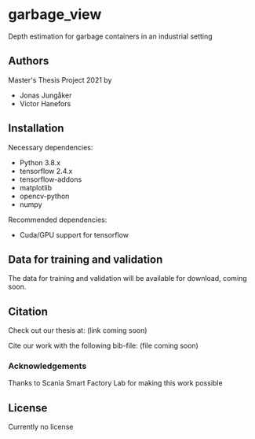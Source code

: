 # garbage_view
Depth estimation for garbage containers in an industrial setting

## Authors
Master's Thesis Project 2021 by

* Jonas Jungåker 
* Victor Hanefors


## Installation
Necessary dependencies:

* Python 3.8.x
* tensorflow 2.4.x
* tensorflow-addons
* matplotlib
* opencv-python
* numpy

Recommended dependencies:

* Cuda/GPU support for tensorflow

## Data for training and validation
The data for training and validation will be available for download, coming soon.


## Citation
Check out our thesis at: (link coming soon)

Cite our work with the following bib-file: (file coming soon)

### Acknowledgements
Thanks to Scania Smart Factory Lab for making this work possible

## License
Currently no license
